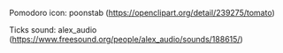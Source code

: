 Pomodoro icon: poonstab (https://openclipart.org/detail/239275/tomato)

Ticks sound: alex_audio (https://www.freesound.org/people/alex_audio/sounds/188615/)
